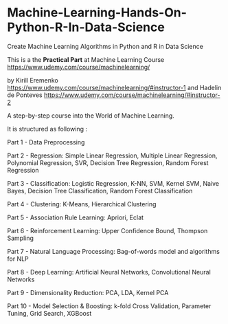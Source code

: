 # Machine-Learning-Hands-On-Python-R-In-Data-Science
Create Machine Learning Algorithms in Python and R in Data Science

This is a the **Practical Part** at Machine Learning Course https://www.udemy.com/course/machinelearning/

by Kirill Eremenko https://www.udemy.com/course/machinelearning/#instructor-1 
and Hadelin de Ponteves https://www.udemy.com/course/machinelearning/#instructor-2

A step-by-step course into the World of Machine Learning.

It is structured as following :

Part 1 - Data Preprocessing

Part 2 - Regression: Simple Linear Regression, Multiple Linear Regression, Polynomial Regression, SVR, Decision Tree Regression, Random Forest Regression

Part 3 - Classification: Logistic Regression, K-NN, SVM, Kernel SVM, Naive Bayes, Decision Tree Classification, Random Forest Classification

Part 4 - Clustering: K-Means, Hierarchical Clustering

Part 5 - Association Rule Learning: Apriori, Eclat

Part 6 - Reinforcement Learning: Upper Confidence Bound, Thompson Sampling

Part 7 - Natural Language Processing: Bag-of-words model and algorithms for NLP

Part 8 - Deep Learning: Artificial Neural Networks, Convolutional Neural Networks

Part 9 - Dimensionality Reduction: PCA, LDA, Kernel PCA

Part 10 - Model Selection & Boosting: k-fold Cross Validation, Parameter Tuning, Grid Search, XGBoost

